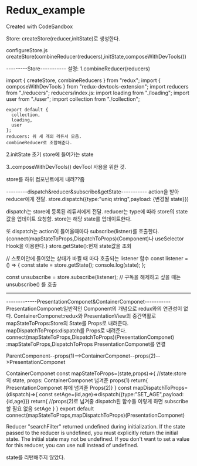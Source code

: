 # Redux_example

Created with CodeSandbox

Store:
createStore(reducer,initState)로 생성한다.

configureStore.js
createStore(combineReducer(reducers),initState,composeWithDevTools())

---------Store-----------
설명:
1.combineReducer(reducers)

import { createStore, combineReducers } from "redux";
import { composeWithDevTools } from "redux-devtools-extension";
import reducers from "./reducers";
reducers/index.js:
import loading from "./loading";
import user from "./user";
import collection from "./collection";

    export default {
      collection,
      loading,
      user
    };
    reducers: 위 세 개의 리듀서 모음.
    combineReducer로 조합해준다.

2.initState
초기 store에 들어가는 state

3..composeWithDevTools()
devTool 사용을 위한 것.

store를 하위 컴포넌트에게 내려??줌
<Provider store={store}></Provider>

---------dispatch&reducer&subscribe&getState-----------
action을 받아 reducer에게 전달.
store.dispatch({type:"uniq string",payload: {변경될 state}})

dispatch는 store에 등록된 리듀서에게 전달.
reducer는 type에 따라 store의 state값을 업데이트 요청함.
store는 해당 state를 업데이트한다.

또 dispatch는 action이 들어올때마다 subscribe(listner)를 호출한다.
{connect(mapStateToProps,DispatchToProps)(Component)나 useSelector Hook을 이용한다.}
store.getState():현재 state값을 조회

// 스토어안에 들어있는 상태가 바뀔 때 마다 호출되는 listener 함수
const listener = () => {
const state = store.getState();
console.log(state);
};

const unsubscribe = store.subscribe(listener);
// 구독을 해제하고 싶을 때는 unsubscribe() 를 호출

---

-------------PresentationComponet&ContainerComponet-----------
PresentationComponet:일반적인 Component의 개념으로 redux와의 연관성이 없다.
ContainerComponet:redux와 PresentationView의 중간역활로
mapStateToProps:Store의 State를 Props로 내려준다.
mapDispatchToProps:dispatch를 Props로 내려준다.
connect(mapStateToProps,DispatchToProps)(PresentationComponet)
:mapStateToProps,DispatchToProps PresentationComponet를 연결

ParentComponent--props(1)-->ContainerComponet--props(2)-->PresentationComponet

ContainerComponet
const mapStateToProps=(state,props)=>{
//state:store의 state, props: ContainerComponet 넘겨준 props(1)
return{ PresentationComponet 뷰에 넘겨줄 Props(2)}
}
const mapDispatchToProps=(dispatch)=>{
const setAge=(id,age)=>dispatch({type:"SET_AGE",payload:{id,age}})
return{
//props(2)로 넘겨줄 dispatch된 함수들 이렇게 하면 subscribe할 필요 없음
setAge
}
}
export default connect(mapStateToProps,mapDispatchToProps)(PresentationComponet)

Reducer "searchFilter" returned undefined during initialization. If the state passed to the reducer is undefined, you must explicitly return the initial state. The initial state may not be undefined. If you don't want to set a value for this reducer, you can use null instead of undefined.

state를 리턴해주지 않았다.
